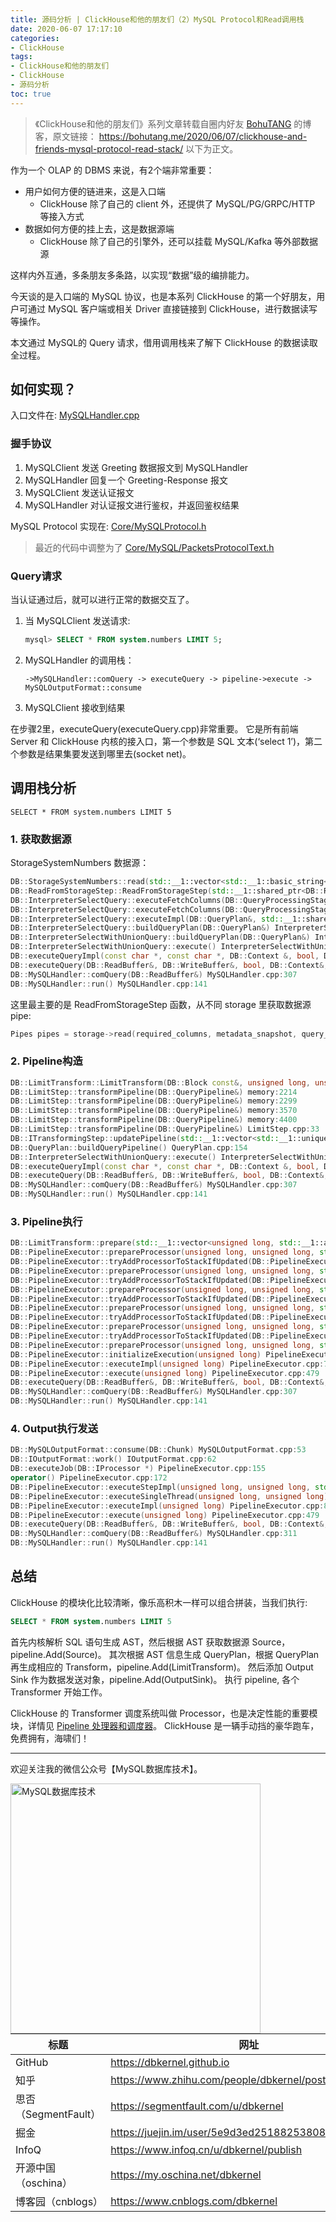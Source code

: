 ```yaml
---
title: 源码分析 | ClickHouse和他的朋友们（2）MySQL Protocol和Read调用栈
date: 2020-06-07 17:17:10
categories:
- ClickHouse
tags:
- ClickHouse和他的朋友们
- ClickHouse
- 源码分析
toc: true
---
```


<!-- more -->

>《ClickHouse和他的朋友们》系列文章转载自圈内好友 [BohuTANG](https://bohutang.me/) 的博客，原文链接：
>https://bohutang.me/2020/06/07/clickhouse-and-friends-mysql-protocol-read-stack/
>以下为正文。

作为一个 OLAP 的 DBMS 来说，有2个端非常重要：

- 用户如何方便的链进来，这是入口端
  - ClickHouse 除了自己的 client 外，还提供了 MySQL/PG/GRPC/HTTP 等接入方式
- 数据如何方便的挂上去，这是数据源端
  - ClickHouse 除了自己的引擎外，还可以挂载 MySQL/Kafka 等外部数据源

这样内外互通，多条朋友多条路，以实现“数据”级的编排能力。

今天谈的是入口端的 MySQL 协议，也是本系列 ClickHouse 的第一个好朋友，用户可通过 MySQL 客户端或相关 Driver 直接链接到 ClickHouse，进行数据读写等操作。

本文通过 MySQL的 Query 请求，借用调用栈来了解下 ClickHouse 的数据读取全过程。

## **如何实现？**

入口文件在:
[MySQLHandler.cpp](https://github.com/ClickHouse/ClickHouse/blob/master/src/Server/MySQLHandler.cpp)

### **握手协议**

1. MySQLClient 发送 Greeting 数据报文到 MySQLHandler
2. MySQLHandler 回复一个 Greeting-Response 报文
3. MySQLClient 发送认证报文
4. MySQLHandler 对认证报文进行鉴权，并返回鉴权结果

MySQL Protocol 实现在: [Core/MySQLProtocol.h](https://github.com/ClickHouse/ClickHouse/blob/master/src/Core/MySQLProtocol.h)

>最近的代码中调整为了 [Core/MySQL/PacketsProtocolText.h](https://github.com/ClickHouse/ClickHouse/blob/master/src/Core/MySQL/PacketsProtocolText.h)

### **Query请求**

当认证通过后，就可以进行正常的数据交互了。

1. 当 MySQLClient 发送请求:

   ```sql
   mysql> SELECT * FROM system.numbers LIMIT 5;
   ```

2. MySQLHandler 的调用栈：

   ```
   ->MySQLHandler::comQuery -> executeQuery -> pipeline->execute -> MySQLOutputFormat::consume
   ```

3. MySQLClient 接收到结果

在步骤2里，executeQuery(executeQuery.cpp)非常重要。
它是所有前端 Server 和 ClickHouse 内核的接入口，第一个参数是 SQL 文本(‘select 1’)，第二个参数是结果集要发送到哪里去(socket net)。

## **调用栈分析**

```
SELECT * FROM system.numbers LIMIT 5
```

### 1. 获取数据源

StorageSystemNumbers 数据源：

```cpp
DB::StorageSystemNumbers::read(std::__1::vector<std::__1::basic_string<char, std::__1::char_traits<char>, std::__1::allocator<char> >, std::__1::allocator<std::__1::basic_string<char, std::__1::char_traits<char>, std::__1::allocator<char> > > > const&, std::__1::shared_ptr<DB::StorageInMemoryMetadata const> const&, DB::SelectQueryInfo const&, DB::Context const&, DB::QueryProcessingStage::Enum, unsigned long, unsigned int) StorageSystemNumbers.cpp:135
DB::ReadFromStorageStep::ReadFromStorageStep(std::__1::shared_ptr<DB::RWLockImpl::LockHolderImpl>, std::__1::shared_ptr<DB::StorageInMemoryMetadata const>&, DB::SelectQueryOptions,
DB::InterpreterSelectQuery::executeFetchColumns(DB::QueryProcessingStage::Enum, DB::QueryPlan&, std::__1::shared_ptr<DB::PrewhereInfo> const&, std::__1::vector<std::__1::basic_string<char, std::__1::char_traits<char>, std::__1::allocator<char> >, std::__1::allocator<std::__1::basic_string<char, std::__1::char_traits<char>, std::__1::allocator<char> > > > const&) memory:3028
DB::InterpreterSelectQuery::executeFetchColumns(DB::QueryProcessingStage::Enum, DB::QueryPlan&, std::__1::shared_ptr<DB::PrewhereInfo> const&, std::__1::vector<std::__1::basic_string<char, std::__1::char_traits<char>, std::__1::allocator<char> >, std::__1::allocator<std::__1::basic_string<char, std::__1::char_traits<char>, std::__1::allocator<char> > > > const&) InterpreterSelectQuery.cpp:1361
DB::InterpreterSelectQuery::executeImpl(DB::QueryPlan&, std::__1::shared_ptr<DB::IBlockInputStream> const&, std::__1::optional<DB::Pipe>) InterpreterSelectQuery.cpp:791
DB::InterpreterSelectQuery::buildQueryPlan(DB::QueryPlan&) InterpreterSelectQuery.cpp:472
DB::InterpreterSelectWithUnionQuery::buildQueryPlan(DB::QueryPlan&) InterpreterSelectWithUnionQuery.cpp:183
DB::InterpreterSelectWithUnionQuery::execute() InterpreterSelectWithUnionQuery.cpp:198
DB::executeQueryImpl(const char *, const char *, DB::Context &, bool, DB::QueryProcessingStage::Enum, bool, DB::ReadBuffer *) executeQuery.cpp:385
DB::executeQuery(DB::ReadBuffer&, DB::WriteBuffer&, bool, DB::Context&, std::__1::function<void (std::__1::basic_string<char, std::__1::char_traits<char>, std::__1::allocator<char> > const&,
DB::MySQLHandler::comQuery(DB::ReadBuffer&) MySQLHandler.cpp:307
DB::MySQLHandler::run() MySQLHandler.cpp:141
```

这里最主要的是 ReadFromStorageStep 函数，从不同 storage 里获取数据源 pipe:

```cpp
Pipes pipes = storage->read(required_columns, metadata_snapshot, query_info, *context, processing_stage, max_block_size, max_streams);
```

### 2. Pipeline构造

```cpp
DB::LimitTransform::LimitTransform(DB::Block const&, unsigned long, unsigned long, unsigned long, bool, bool, std::__1::vector<DB::SortColumnDescription, std::__1::allocator<DB::SortColumnDescription> >) LimitTransform.cpp:21
DB::LimitStep::transformPipeline(DB::QueryPipeline&) memory:2214
DB::LimitStep::transformPipeline(DB::QueryPipeline&) memory:2299
DB::LimitStep::transformPipeline(DB::QueryPipeline&) memory:3570
DB::LimitStep::transformPipeline(DB::QueryPipeline&) memory:4400
DB::LimitStep::transformPipeline(DB::QueryPipeline&) LimitStep.cpp:33
DB::ITransformingStep::updatePipeline(std::__1::vector<std::__1::unique_ptr<DB::QueryPipeline, std::__1::default_delete<DB::QueryPipeline> >, std::__1::allocator<std::__1::unique_ptr<DB::QueryPipeline, std::__1::default_delete<DB::QueryPipeline> > > >) ITransformingStep.cpp:21
DB::QueryPlan::buildQueryPipeline() QueryPlan.cpp:154
DB::InterpreterSelectWithUnionQuery::execute() InterpreterSelectWithUnionQuery.cpp:200
DB::executeQueryImpl(const char *, const char *, DB::Context &, bool, DB::QueryProcessingStage::Enum, bool, DB::ReadBuffer *) executeQuery.cpp:385
DB::executeQuery(DB::ReadBuffer&, DB::WriteBuffer&, bool, DB::Context&, std::__1::function<void (std::__1::basic_string<char, std::__1::char_traits<char>, std::__1::allocator<char> > const&, std::__1::basic_string<char, std::__1::char_traits<char>, std::__1::allocator<char> > const&, std::__1::basic_string<char, std::__1::char_traits<char>, std::__1::allocator<char> > const&, std::__1::basic_string<char, std::__1::char_traits<char>, std::__1::allocator<char> > const&)>) executeQuery.cpp:722
DB::MySQLHandler::comQuery(DB::ReadBuffer&) MySQLHandler.cpp:307
DB::MySQLHandler::run() MySQLHandler.cpp:141
```

### 3. Pipeline执行

```cpp
DB::LimitTransform::prepare(std::__1::vector<unsigned long, std::__1::allocator<unsigned long> > const&, std::__1::vector<unsigned long, std::__1::allocator<unsigned long> > const&) LimitTransform.cpp:67
DB::PipelineExecutor::prepareProcessor(unsigned long, unsigned long, std::__1::queue<DB::PipelineExecutor::ExecutionState*, std::__1::deque<DB::PipelineExecutor::ExecutionState*, std::__1::allocator<DB::PipelineExecutor::ExecutionState*> > >&, std::__1::unique_lock<std::__1::mutex>) PipelineExecutor.cpp:291
DB::PipelineExecutor::tryAddProcessorToStackIfUpdated(DB::PipelineExecutor::Edge&, std::__1::queue<DB::PipelineExecutor::ExecutionState*, std::__1::deque<DB::PipelineExecutor::ExecutionState*, std::__1::allocator<DB::PipelineExecutor::ExecutionState*> > >&, unsigned long) PipelineExecutor.cpp:264
DB::PipelineExecutor::prepareProcessor(unsigned long, unsigned long, std::__1::queue<DB::PipelineExecutor::ExecutionState*, std::__1::deque<DB::PipelineExecutor::ExecutionState*, std::__1::allocator<DB::PipelineExecutor::ExecutionState*> > >&, std::__1::unique_lock<std::__1::mutex>) PipelineExecutor.cpp:373
DB::PipelineExecutor::tryAddProcessorToStackIfUpdated(DB::PipelineExecutor::Edge&, std::__1::queue<DB::PipelineExecutor::ExecutionState*, std::__1::deque<DB::PipelineExecutor::ExecutionState*, std::__1::allocator<DB::PipelineExecutor::ExecutionState*> > >&, unsigned long) PipelineExecutor.cpp:264
DB::PipelineExecutor::prepareProcessor(unsigned long, unsigned long, std::__1::queue<DB::PipelineExecutor::ExecutionState*, std::__1::deque<DB::PipelineExecutor::ExecutionState*, std::__1::allocator<DB::PipelineExecutor::ExecutionState*> > >&, std::__1::unique_lock<std::__1::mutex>) PipelineExecutor.cpp:373
DB::PipelineExecutor::tryAddProcessorToStackIfUpdated(DB::PipelineExecutor::Edge&, std::__1::queue<DB::PipelineExecutor::ExecutionState*, std::__1::deque<DB::PipelineExecutor::ExecutionState*, std::__1::allocator<DB::PipelineExecutor::ExecutionState*> > >&, unsigned long) PipelineExecutor.cpp:264
DB::PipelineExecutor::prepareProcessor(unsigned long, unsigned long, std::__1::queue<DB::PipelineExecutor::ExecutionState*, std::__1::deque<DB::PipelineExecutor::ExecutionState*, std::__1::allocator<DB::PipelineExecutor::ExecutionState*> > >&, std::__1::unique_lock<std::__1::mutex>) PipelineExecutor.cpp:373
DB::PipelineExecutor::tryAddProcessorToStackIfUpdated(DB::PipelineExecutor::Edge&, std::__1::queue<DB::PipelineExecutor::ExecutionState*, std::__1::deque<DB::PipelineExecutor::ExecutionState*, std::__1::allocator<DB::PipelineExecutor::ExecutionState*> > >&, unsigned long) PipelineExecutor.cpp:264
DB::PipelineExecutor::prepareProcessor(unsigned long, unsigned long, std::__1::queue<DB::PipelineExecutor::ExecutionState*, std::__1::deque<DB::PipelineExecutor::ExecutionState*, std::__1::allocator<DB::PipelineExecutor::ExecutionState*> > >&, std::__1::unique_lock<std::__1::mutex>) PipelineExecutor.cpp:373
DB::PipelineExecutor::tryAddProcessorToStackIfUpdated(DB::PipelineExecutor::Edge&, std::__1::queue<DB::PipelineExecutor::ExecutionState*, std::__1::deque<DB::PipelineExecutor::ExecutionState*, std::__1::allocator<DB::PipelineExecutor::ExecutionState*> > >&, unsigned long) PipelineExecutor.cpp:264
DB::PipelineExecutor::prepareProcessor(unsigned long, unsigned long, std::__1::queue<DB::PipelineExecutor::ExecutionState*, std::__1::deque<DB::PipelineExecutor::ExecutionState*, std::__1::allocator<DB::PipelineExecutor::ExecutionState*> > >&, std::__1::unique_lock<std::__1::mutex>) PipelineExecutor.cpp:373
DB::PipelineExecutor::initializeExecution(unsigned long) PipelineExecutor.cpp:747
DB::PipelineExecutor::executeImpl(unsigned long) PipelineExecutor.cpp:764
DB::PipelineExecutor::execute(unsigned long) PipelineExecutor.cpp:479
DB::executeQuery(DB::ReadBuffer&, DB::WriteBuffer&, bool, DB::Context&, std::__1::function<void (std::__1::basic_string<char, std::__1::char_traits<char>, std::__1::allocator<char> > const&, std::__1::basic_string<char, std::__1::char_traits<char>, std::__1::allocator<char> > const&, std::__1::basic_string<char, std::__1::char_traits<char>, std::__1::allocator<char> > const&, std::__1::basic_string<char, std::__1::char_traits<char>, std::__1::allocator<char> > const&)>) executeQuery.cpp:833
DB::MySQLHandler::comQuery(DB::ReadBuffer&) MySQLHandler.cpp:307
DB::MySQLHandler::run() MySQLHandler.cpp:141
```

### 4. Output执行发送

```cpp
DB::MySQLOutputFormat::consume(DB::Chunk) MySQLOutputFormat.cpp:53
DB::IOutputFormat::work() IOutputFormat.cpp:62
DB::executeJob(DB::IProcessor *) PipelineExecutor.cpp:155
operator() PipelineExecutor.cpp:172
DB::PipelineExecutor::executeStepImpl(unsigned long, unsigned long, std::__1::atomic<bool>*) PipelineExecutor.cpp:630
DB::PipelineExecutor::executeSingleThread(unsigned long, unsigned long) PipelineExecutor.cpp:546
DB::PipelineExecutor::executeImpl(unsigned long) PipelineExecutor.cpp:812
DB::PipelineExecutor::execute(unsigned long) PipelineExecutor.cpp:479
DB::executeQuery(DB::ReadBuffer&, DB::WriteBuffer&, bool, DB::Context&, std::__1::function<void (std::__1::basic_string<char, std::__1::char_traits<char>, std::__1::allocator<char> > const&, std::__1::basic_string<char, std::__1::char_traits<char>, std::__1::allocator<char> > const&, std::__1::basic_string<char, std::__1::char_traits<char>, std::__1::allocator<char> > const&, std::__1::basic_string<char, std::__1::char_traits<char>, std::__1::allocator<char> > const&)>) executeQuery.cpp:800
DB::MySQLHandler::comQuery(DB::ReadBuffer&) MySQLHandler.cpp:311
DB::MySQLHandler::run() MySQLHandler.cpp:141
```

## **总结**

ClickHouse 的模块化比较清晰，像乐高积木一样可以组合拼装，当我们执行:

```sql
SELECT * FROM system.numbers LIMIT 5
```

首先内核解析 SQL 语句生成 AST，然后根据 AST 获取数据源 Source，pipeline.Add(Source)。
其次根据 AST 信息生成 QueryPlan，根据 QueryPlan 再生成相应的 Transform，pipeline.Add(LimitTransform)。
然后添加 Output Sink 作为数据发送对象，pipeline.Add(OutputSink)。
执行 pipeline, 各个 Transformer 开始工作。

ClickHouse 的 Transformer 调度系统叫做 Processor，也是决定性能的重要模块，详情见 [Pipeline 处理器和调度器](https://bohutang.me/2020/06/11/clickhouse-and-friends-processor/)。
ClickHouse 是一辆手动挡的豪华跑车，免费拥有，海啸们！

----

欢迎关注我的微信公众号【MySQL数据库技术】。

<img src="https://dbkernel-1306518848.cos.ap-beijing.myqcloud.com/wechat/my-wechat-official-account.png" width="400" height="400" alt="MySQL数据库技术" align="left"/>

| 标题                 | 网址                                                  |
| -------------------- | ----------------------------------------------------- |
| GitHub                 | https://dbkernel.github.io           |
| 知乎                 | https://www.zhihu.com/people/dbkernel/posts           |
| 思否（SegmentFault） | https://segmentfault.com/u/dbkernel                   |
| 掘金                 | https://juejin.im/user/5e9d3ed251882538083fed1f/posts |
| InfoQ                | https://www.infoq.cn/u/dbkernel/publish               |
| 开源中国（oschina）  | https://my.oschina.net/dbkernel                       |
| 博客园（cnblogs）    | https://www.cnblogs.com/dbkernel                      |

